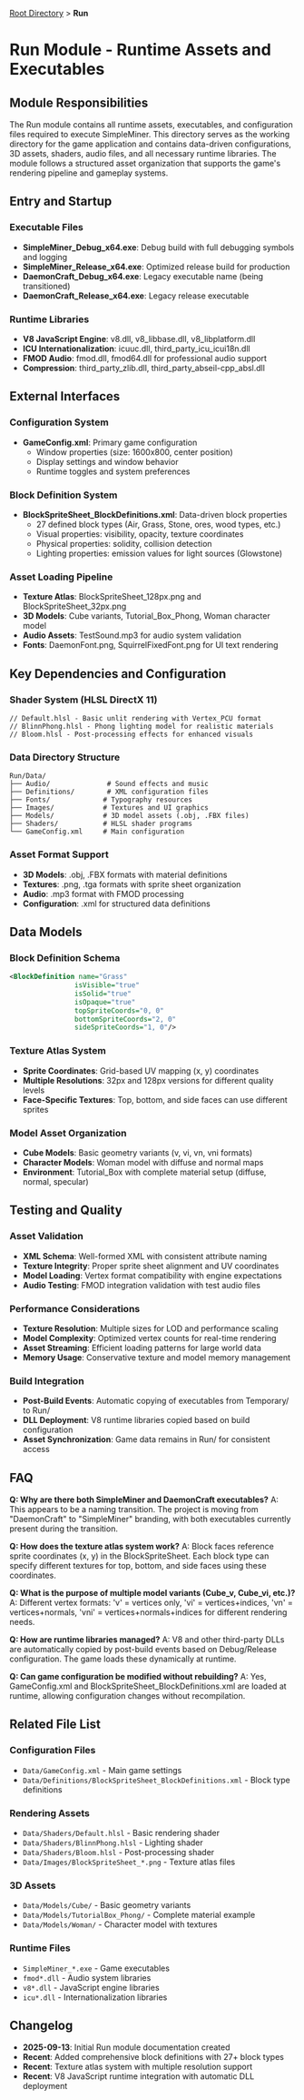 [Root Directory](../../CLAUDE.md) > **Run**

# Run Module - Runtime Assets and Executables

## Module Responsibilities

The Run module contains all runtime assets, executables, and configuration files required to execute SimpleMiner. This directory serves as the working directory for the game application and contains data-driven configurations, 3D assets, shaders, audio files, and all necessary runtime libraries. The module follows a structured asset organization that supports the game's rendering pipeline and gameplay systems.

## Entry and Startup

### Executable Files
- **SimpleMiner_Debug_x64.exe**: Debug build with full debugging symbols and logging
- **SimpleMiner_Release_x64.exe**: Optimized release build for production
- **DaemonCraft_Debug_x64.exe**: Legacy executable name (being transitioned)
- **DaemonCraft_Release_x64.exe**: Legacy release executable

### Runtime Libraries
- **V8 JavaScript Engine**: v8.dll, v8_libbase.dll, v8_libplatform.dll
- **ICU Internationalization**: icuuc.dll, third_party_icu_icui18n.dll
- **FMOD Audio**: fmod.dll, fmod64.dll for professional audio support
- **Compression**: third_party_zlib.dll, third_party_abseil-cpp_absl.dll

## External Interfaces

### Configuration System
- **GameConfig.xml**: Primary game configuration
  - Window properties (size: 1600x800, center position)
  - Display settings and window behavior
  - Runtime toggles and system preferences

### Block Definition System
- **BlockSpriteSheet_BlockDefinitions.xml**: Data-driven block properties
  - 27 defined block types (Air, Grass, Stone, ores, wood types, etc.)
  - Visual properties: visibility, opacity, texture coordinates
  - Physical properties: solidity, collision detection
  - Lighting properties: emission values for light sources (Glowstone)

### Asset Loading Pipeline
- **Texture Atlas**: BlockSpriteSheet_128px.png and BlockSpriteSheet_32px.png
- **3D Models**: Cube variants, Tutorial_Box_Phong, Woman character model
- **Audio Assets**: TestSound.mp3 for audio system validation
- **Fonts**: DaemonFont.png, SquirrelFixedFont.png for UI text rendering

## Key Dependencies and Configuration

### Shader System (HLSL DirectX 11)
```hlsl
// Default.hlsl - Basic unlit rendering with Vertex_PCU format
// BlinnPhong.hlsl - Phong lighting model for realistic materials  
// Bloom.hlsl - Post-processing effects for enhanced visuals
```

### Data Directory Structure
```
Run/Data/
├── Audio/              # Sound effects and music
├── Definitions/        # XML configuration files
├── Fonts/             # Typography resources
├── Images/            # Textures and UI graphics
├── Models/            # 3D model assets (.obj, .FBX files)
├── Shaders/           # HLSL shader programs
└── GameConfig.xml     # Main configuration
```

### Asset Format Support
- **3D Models**: .obj, .FBX formats with material definitions
- **Textures**: .png, .tga formats with sprite sheet organization
- **Audio**: .mp3 format with FMOD processing
- **Configuration**: .xml for structured data definitions

## Data Models

### Block Definition Schema
```xml
<BlockDefinition name="Grass" 
                isVisible="true" 
                isSolid="true" 
                isOpaque="true" 
                topSpriteCoords="0, 0" 
                bottomSpriteCoords="2, 0" 
                sideSpriteCoords="1, 0"/>
```

### Texture Atlas System
- **Sprite Coordinates**: Grid-based UV mapping (x, y) coordinates
- **Multiple Resolutions**: 32px and 128px versions for different quality levels
- **Face-Specific Textures**: Top, bottom, and side faces can use different sprites

### Model Asset Organization
- **Cube Models**: Basic geometry variants (v, vi, vn, vni formats)
- **Character Models**: Woman model with diffuse and normal maps
- **Environment**: Tutorial_Box with complete material setup (diffuse, normal, specular)

## Testing and Quality

### Asset Validation
- **XML Schema**: Well-formed XML with consistent attribute naming
- **Texture Integrity**: Proper sprite sheet alignment and UV coordinates
- **Model Loading**: Vertex format compatibility with engine expectations
- **Audio Testing**: FMOD integration validation with test audio files

### Performance Considerations
- **Texture Resolution**: Multiple sizes for LOD and performance scaling
- **Model Complexity**: Optimized vertex counts for real-time rendering
- **Asset Streaming**: Efficient loading patterns for large world data
- **Memory Usage**: Conservative texture and model memory management

### Build Integration
- **Post-Build Events**: Automatic copying of executables from Temporary/ to Run/
- **DLL Deployment**: V8 runtime libraries copied based on build configuration
- **Asset Synchronization**: Game data remains in Run/ for consistent access

## FAQ

**Q: Why are there both SimpleMiner and DaemonCraft executables?**
A: This appears to be a naming transition. The project is moving from "DaemonCraft" to "SimpleMiner" branding, with both executables currently present during the transition.

**Q: How does the texture atlas system work?**
A: Block faces reference sprite coordinates (x, y) in the BlockSpriteSheet. Each block type can specify different textures for top, bottom, and side faces using these coordinates.

**Q: What is the purpose of multiple model variants (Cube_v, Cube_vi, etc.)?**
A: Different vertex formats: 'v' = vertices only, 'vi' = vertices+indices, 'vn' = vertices+normals, 'vni' = vertices+normals+indices for different rendering needs.

**Q: How are runtime libraries managed?**
A: V8 and other third-party DLLs are automatically copied by post-build events based on Debug/Release configuration. The game loads these dynamically at runtime.

**Q: Can game configuration be modified without rebuilding?**
A: Yes, GameConfig.xml and BlockSpriteSheet_BlockDefinitions.xml are loaded at runtime, allowing configuration changes without recompilation.

## Related File List

### Configuration Files
- `Data/GameConfig.xml` - Main game settings
- `Data/Definitions/BlockSpriteSheet_BlockDefinitions.xml` - Block type definitions

### Rendering Assets
- `Data/Shaders/Default.hlsl` - Basic rendering shader
- `Data/Shaders/BlinnPhong.hlsl` - Lighting shader
- `Data/Shaders/Bloom.hlsl` - Post-processing shader
- `Data/Images/BlockSpriteSheet_*.png` - Texture atlas files

### 3D Assets
- `Data/Models/Cube/` - Basic geometry variants
- `Data/Models/TutorialBox_Phong/` - Complete material example
- `Data/Models/Woman/` - Character model with textures

### Runtime Files
- `SimpleMiner_*.exe` - Game executables
- `fmod*.dll` - Audio system libraries
- `v8*.dll` - JavaScript engine libraries
- `icu*.dll` - Internationalization libraries

## Changelog

- **2025-09-13**: Initial Run module documentation created
- **Recent**: Added comprehensive block definitions with 27+ block types
- **Recent**: Texture atlas system with multiple resolution support
- **Recent**: V8 JavaScript runtime integration with automatic DLL deployment